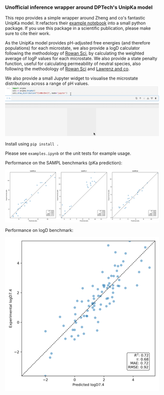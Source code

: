 ### Unofficial inference wrapper around DPTech's UnipKa model

This repo provides a simple wrapper around Zheng and co's fantastic UnipKa model. It refactors their [example notebook](https://www.bohrium.com/notebooks/38543442597) into a small python package. If you use this package in a scientific publication, please make sure to cite their work.

As the UnipKa model provides pH-adjusted free energies (and therefore populations) for each microstate, we also provide a logD calculator following the methodology of [Rowan Sci](https://chemrxiv.org/engage/chemrxiv/article-details/68388349c1cb1ecda02ba65d), by calculating the weighted average of logP values for each microstate. We also provide a state penalty function, useful for calculating permeability of neutral species, also following the methodology of [Rowan Sci](https://chemrxiv.org/engage/chemrxiv/article-details/68388349c1cb1ecda02ba65d) and [Lawrenz and co](https://pubs.acs.org/doi/10.1021/acs.jcim.3c00150).


We also provide a small Jupyter widget to visualise the microstate distributions across a range of pH values.
![](unipka.gif)

Install using `pip install .`


Please see `examples.ipynb` or the unit tests for example usage.


Performance on the SAMPL benchmarks (pKa prediction):

![](benchmarks/sampl_results.png)

Performance on logD benchmark:

![](benchmarks/logd_results.png)



